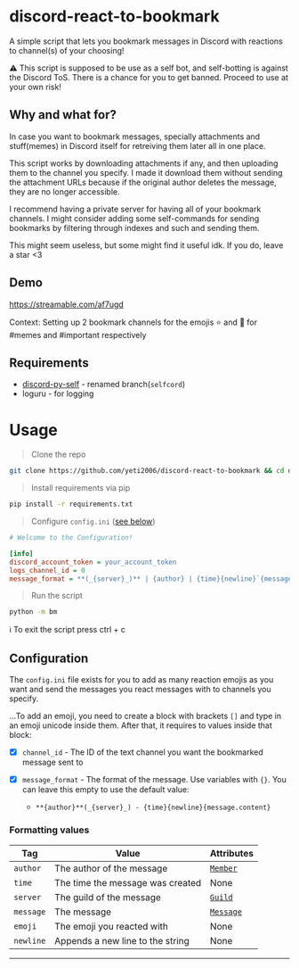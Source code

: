 # discord-react-to-bookmark
A simple script that lets you bookmark messages in Discord with reactions to channel(s) of your choosing!

:warning: This script is supposed to be use as a self bot, and self-botting is against the Discord ToS. There is a chance for you to get banned. Proceed to use at your own risk!

## Why and what for?
In case you want to bookmark messages, specially attachments and stuff(memes) in Discord itself for retreiving them later all in one place. 

This script works by downloading attachments if any, and then uploading them to the channel you specify. I made it download them without sending the attachment URLs because if the original author deletes the message, they are no longer accessible.

I recommend having a private server for having all of your bookmark channels. I might consider adding some self-commands for sending bookmarks by filtering through indexes and such and sending them.

This might seem useless, but some might find it useful idk. If you do, leave a star <3

## Demo

https://streamable.com/af7ugd

Context: Setting up 2 bookmark channels for the emojis :star: and :bookmark: for #memes and #important respectively

## Requirements
* [discord-py-self](https://github.com/dolfies/discord.py-self@renamed#egg=selfcord.py[voice]) - renamed branch(`selfcord`)
* loguru - for logging

# Usage

> Clone the repo
```sh
git clone https://github.com/yeti2006/discord-react-to-bookmark && cd discord-react-to-bookmark
```
> Install requirements via pip
```sh
pip install -r requirements.txt
```
> Configure `config.ini` ([see below](#Configuration))

```ini
# Welcome to the Configuration!

[info]
discord_account_token = your_account_token
logs_channel_id = 0
message_format = **(_{server}_)** | {author} | {time}{newline}`{message.content}`
```
> Run the script
```sh
python -m bm
```

ℹ️ To exit the script press ctrl + c
## Configuration

The `config.ini` file exists for you to add as many reaction emojis as you want and send the messages you react messages with to channels you specify.

...To add an emoji, you need to create a block with brackets `[]` and type in an emoji unicode inside them. After that, it requires to values inside that block:

- [x] `channel_id` - The ID of the text channel you want the bookmarked message sent to
- [x] `message_format` - The format of the message. Use variables with `{}`. You can leave this empty to use the default value:

    - ```fix
      **{author}**(_{server}_) - {time}{newline}{message.content}
      ```

### Formatting values


| Tag | Value | Attributes |
|--|--|--|
| `author` | The author of the message | [`Member`](https://discordpy-self.readthedocs.io/en/latest/api.html?highlight=member#discord.Member)
| `time` | The time the message was created | None
| `server` | The guild of the message | [`Guild`](https://discordpy-self.readthedocs.io/en/latest/api.html?highlight=member#discord.Guild)
| `message` | The message | [`Message`](https://discordpy-self.readthedocs.io/en/latest/api.html?highlight=member#discord.Message)|
| `emoji` | The emoji you reacted with | None
| `newline` | Appends a new line to the string | None


___


